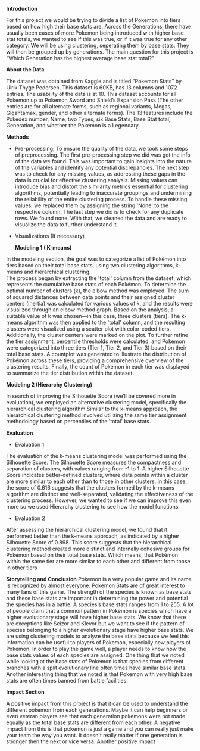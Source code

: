 **Introduction**

For this project we would be trying to divide a list of Pokemon into tiers based on how high their base stats are. Across the Generations, there have usually been cases of more Pokemon being introduced with higher base stat totals, we wanted to see if this was true, or if it was true for any other category. We will be using clustering, seperating them by base stats. They will then be grouped up by generations. The main question for this project is “Which Generation has the highest average base stat total?”  

**About the Data**

The dataset was obtained from Kaggle and is titled “Pokemon Stats” by Ulrik Thyge Pedersen. This dataset is 60KB, has 13 columns and 1072 entries. The usability of the data is at 10. This dataset accounts for all Pokemon up to Pokemon Sword and Shield’s Expansion Pass (The other entries are for all alternate forms, such as regional variants, Megas, Gigantamax, gender, and other alternate forms). The 13 features include the Pokedex number, Name, two Types, six Base Stats, Base Stat total, Generation, and whether the Pokemon is a Legendary. 

**Methods**

- Pre-processing; To ensure the quality of the data, we took some steps of preprocessing. The first pre-processing step we did was get the info of the data we found. This was important to gain insights into the nature of the variables and identify any potential discrepancies.
The next step was to check for any missing values, as addressing these gaps in the data is crucial for effective clustering analysis. Missing values can introduce bias and distort the similarity metrics essential for clustering algorithms, potentially leading to inaccurate groupings and undermining the reliability of the entire clustering process. To handle these missing values, we replaced them by assigning the string 'None' to the respective column.
The last step we did is to check for any duplicate rows. We found none. With that, we cleaned the data and are ready to visualize the data to further understand it.

- Visualizations (If necessary)
  
  **Modeling 1 ( K-means)**
  
In the modeling section, the goal was to categorize a list of Pokémon into tiers based on their total base stats, using two clustering algorithms, k-means and hierarchical clustering.  
The process began by extracting the 'total' column from the dataset, which represents the cumulative base stats of each Pokémon. 
To determine the optimal number of clusters (k), the elbow method was employed. The sum of squared distances between data points and their assigned cluster centers (inertia) was calculated for various values of k, and the results were visualized through an elbow method graph. 
Based on the analysis, a suitable value of k was chosen—in this case, three clusters (tiers). The k-means algorithm was then applied to the 'total' column, and the resulting clusters were visualized using a scatter plot with color-coded tiers. 
Additionally, the cluster centers were marked on the plot. To further refine the tier assignment, percentile thresholds were calculated, and Pokémon were categorized into three tiers (Tier 1, Tier 2, and Tier 3) based on their total base stats. 
A countplot was generated to illustrate the distribution of Pokémon across these tiers, providing a comprehensive overview of the clustering results. 
Finally, the count of Pokémon in each tier was displayed to summarize the tier distribution within the dataset.

**Modeling 2 (Hierarchy Clustering)**

In search of improving the Silhouette Score (we’ll be covered more in evaluation), we employed an alternative clustering model, specifically the hierarchical clustering algorithm.Similar to the k-means approach, the hierarchical clustering method involved utilizing the same tier assignment methodology based on percentiles of the 'total' base stats.




**Evaluation**

- Evaluation 1
  
The evaluation of the k-means clustering model was performed using the Silhouette Score. The Silhouette Score measures the compactness and separation of clusters, with values ranging from -1 to 1. A higher Silhouette Score indicates better-defined clusters, where data points within a cluster are more similar to each other than to those in other clusters. In this case, the score of 0.616 suggests that the clusters formed by the k-means algorithm are distinct and well-separated, validating the effectiveness of the clustering process. However, we wanted to see if we can improve this even more so we used Hierarchy clustering to see how the model functions.

- Evaluation 2
  
After assessing the hierarchical clustering model, we found that it performed better than the k-means approach, as indicated by a higher Silhouette Score of 0.898. This score suggests that the hierarchical clustering method created more distinct and internally cohesive groups for Pokémon based on their total base stats. Which means, that Pokémon within the same tier are more similar to each other and different from those in other tiers


**Storytelling and Conclusion**
  Pokemon is a very popular game and its name is recognized by almost everyone. Pokemon Stats are of great interest to many fans of this game. The strength of the species is known as base stats and these base stats are important  in determining the power and potential the species has in a battle. A species’s base stats ranges from 1 to 255. A lot of people claim that a common pattern in Pokemon is species which have a higher evolutionary stage will have higher base stats. We know that there are exceptions like Scizor and Klevor but we want to see if the pattern of species belonging to a higher evolutionary stage have higher base stats. We are using clustering models to analyze the base stats because we feel this information can be useful to players of Pokemon, especially new players of Pokemon. In order to play the game well, a player needs to know how the base stats values of each species are assigned.
One thing that we noted while looking at the base stats of Pokemon is that species from different branches with a split evolutionary line often times have similar base stats. Another interesting thing that we noted is that Pokemon with very high base stats are often times  banned from battle facilities. 

**Impact Section**

A positive impact from this project is that it can be used to understand the different pokemon from each generations. Maybe it can help beginners or even veteran players see that each generation pokemons were not made equally as the total base stats are different from each other. A negative impact from this is that pokemon is just a game and you can really just make your team the way you want. It doesn't really matter if one generation is stronger then the next or vice versa. Another positive impact 
